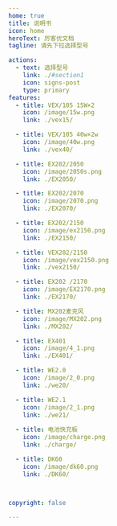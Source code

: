 ```yaml
---
home: true
title: 说明书
icon: home
heroText: 厉客优文档
tagline: 请先下拉选择型号

actions:
  - text: 选择型号
    link: ./#section1
    icon: signs-post
    type: primary
features:
  - title: VEX/105 15W×2
    icon: /image/15w.png
    link: ./vex15/

  - title: VEX/105 40w×2w
    icon: /image/40w.png
    link: ./vex40/

  - title: EX202/2050
    icon: /image/2050s.png
    link: ./EX2050/

  - title: EX202/2070
    icon: /image/2070.png
    link: ./EX2070/

  - title: EX202/2150
    icon: /image/ex2150.png
    link: ./EX2150/

  - title: VEX202/2150
    icon: /image/vex2150.png
    link: ./vex2150/

  - title: EX202 /2170
    icon: /image/EX2170.png
    link: ./EX2170/

  - title: MX202麦克风
    icon: /image/MX202.png
    link: ./MX202/

  - title: EX401
    icon: /image/4_1.png
    link: ./EX401/

  - title: WE2.0
    icon: /image/2_0.png
    link: ./we20/

  - title: WE2.1
    icon: /image/2_1.png
    link: ./we21/
  
  - title: 电池快充板
    icon: /image/charge.png
    link: ./charge/

  - title: DK60
    icon: /image/dk60.png
    link: ./DK60/



copyright: false

---
```

<a id="section1"></a>
